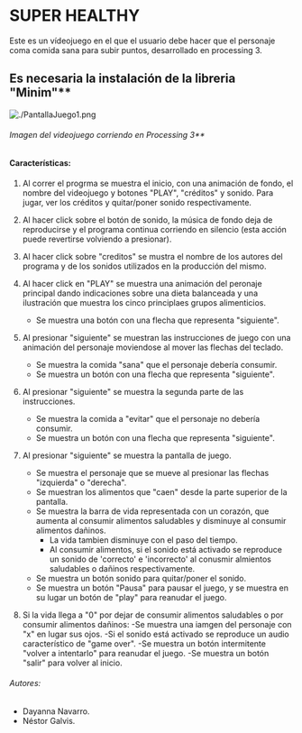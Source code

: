 # SUPER HEALTHY

Este es un vídeojuego en el que el usuario debe hacer que el personaje coma comida sana para subir puntos, desarrollado en processing 3.



**Es necesaria la instalación de la libreria "Minim"****
---
![./PantallaJuego1.png](./superhealthy1.jpeg)

###### Imagen del videojuego corriendo en Processing 3**

#### Características:

1. Al correr el progrma se muestra el inicio, con una animación de fondo, el nombre del videojuego y botones "PLAY", "créditos" y sonido. Para jugar, ver los créditos y quitar/poner sonido respectivamente. 

2. Al hacer click sobre el botón de sonido, la música de fondo deja de reproducirse y el programa continua corriendo en silencio (esta acción puede revertirse volviendo a presionar).
    
3. Al hacer click sobre "creditos" se mustra el nombre de los autores del programa y de los sonidos utilizados en la producción del mismo.

4. Al hacer click en "PLAY" se muestra una animación del peronaje principal dando indicaciones sobre una dieta balanceada y una ilustración que muestra los cinco principlaes grupos alimenticios.
    - Se muestra una botón con una flecha que representa "siguiente".

5. Al presionar "siguiente" se muestran las instrucciones de juego con una animación del personaje moviendose al mover las flechas del teclado.
    - Se muestra la comida "sana" que el personaje debería consumir.
    - Se muestra un botón con una flecha que representa "siguiente".

6. Al presionar "siguiente" se muestra la segunda parte de las instrucciones.
   - Se muestra la comida a "evitar" que el personaje no debería consumir.
   - Se muestra un botón con una flecha que representa "siguiente".
 
7. Al presionar "siguiente" se muestra la pantalla de juego.
   - Se muestra el personaje que se mueve al presionar las flechas "izquierda" o "derecha".
   - Se muestran los alimentos que "caen" desde la parte superior de la pantalla.
   - Se muestra la barra de vida representada con un corazón, que aumenta al consumir alimentos saludables y disminuye al consumir alimentos dañinos.
       - La vida tambien disminuye con el paso del tiempo.
       - Al consumir alimentos, si el sonido está activado se reproduce un sonido de 'correcto' e 'incorrecto' al conusmir almientos saludables o dañinos respectivamente.
   - Se muestra un botón sonido para quitar/poner el sonido.
   - Se muestra un botón "Pausa" para pausar el juego, y se muestra en su lugar un botón de "play" para reanudar el juego.
 
8. Si la vida llega a "0" por dejar de consumir alimentos saludables o por consumir alimentos dañinos:
   -Se muestra una iamgen del personaje con "x" en lugar sus ojos.
   -Si el sonido está activado se reproduce un audio característico de "game over".
   -Se muestra un botón intermitente "volver a intentarlo" para reanudar el juego.
   -Se muestra un botón "salir" para volver al inicio.

###### Autores:
- Dayanna Navarro.
- Néstor Galvis.
